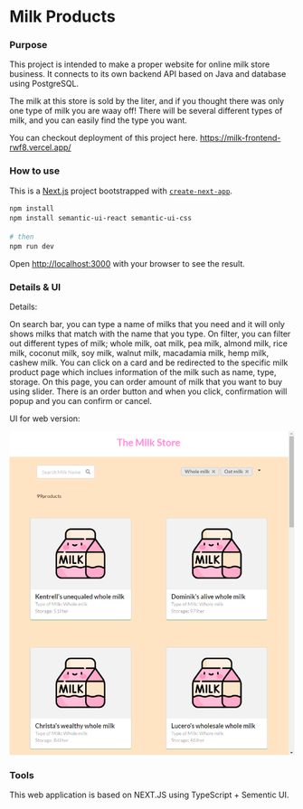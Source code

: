 # Milk Products

### Purpose
This project is intended to make a proper website for online milk store business. It connects to its own backend API based on Java and database using PostgreSQL. 

The milk at this store is sold by the liter, and if you thought there was only one type of milk you are waay off! There will be several different types of milk, and you can easily find the type you want.

You can checkout deployment of this project here. https://milk-frontend-rwf8.vercel.app/

### How to use
This is a [Next.js](https://nextjs.org/) project bootstrapped with [`create-next-app`](https://github.com/vercel/next.js/tree/canary/packages/create-next-app).

```bash
npm install
npm install semantic-ui-react semantic-ui-css

# then
npm run dev

```
Open [http://localhost:3000](http://localhost:3000) with your browser to see the result.

### Details & UI

Details:

On search bar, you can type a name of milks that you need and it will only shows milks that match with the name that you type.
On filter, you can filter out different types of milk; whole milk, oat milk, pea milk, almond milk, rice milk, coconut milk, soy milk, walnut milk, macadamia milk, hemp milk, cashew milk.
You can click on a card and be redirected to the specific milk product page which inclues information of the milk such as name, type, storage. On this page, you can order amount of milk that you want to buy using slider. There is an order button and when you click, confirmation will popup and you can confirm or cancel. 

UI for web version:

<div align=center>
 <img src="src/assets/web.png"/>
</div>

### Tools
This web application is based on NEXT.JS using TypeScript + Sementic UI.

